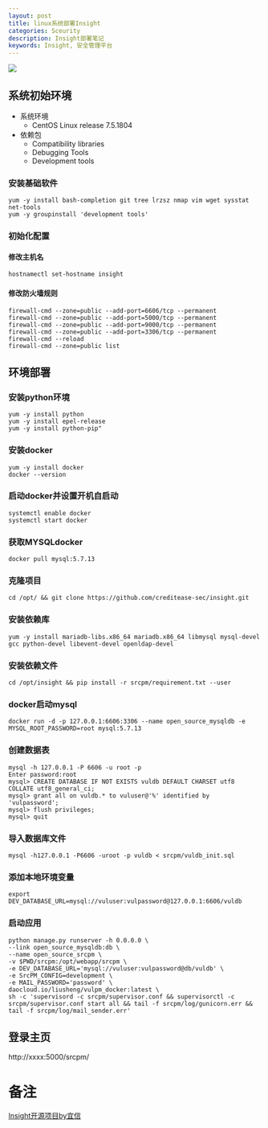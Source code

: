 ```yaml
---
layout: post
title: linux系统部署Insight
categories: Sceurity
description: Insight部署笔记
keywords: Insight, 安全管理平台
---
```





![](http://cdn.mingsec.com/安全管理体系.png)

## 系统初始环境

- 系统环境
    - CentOS Linux release 7.5.1804
- 依赖包
    - Compatibility libraries
    - Debugging Tools
    - Development tools
### 安装基础软件
```
yum -y install bash-completion git tree lrzsz nmap vim wget sysstat net-tools
yum -y groupinstall 'development tools'
```
### 初始化配置
#### 修改主机名
```
hostnamectl set-hostname insight
```
#### 修改防火墙规则
```
firewall-cmd --zone=public --add-port=6606/tcp --permanent
firewall-cmd --zone=public --add-port=5000/tcp --permanent
firewall-cmd --zone=public --add-port=9000/tcp --permanent
firewall-cmd --zone=public --add-port=3306/tcp --permanent
firewall-cmd --reload
firewall-cmd --zone=public list
```
## 环境部署
### 安装python环境
```
yum -y install python
yum -y install epel-release
yum -y install python-pip"
```
### 安装docker
```
yum -y install docker
docker --version
```
### 启动docker并设置开机自启动
```
systemctl enable docker
systemctl start docker
```
### 获取MYSQLdocker
```
docker pull mysql:5.7.13
```
### 克隆项目
```
cd /opt/ && git clone https://github.com/creditease-sec/insight.git
```
### 安装依赖库
```
yum -y install mariadb-libs.x86_64 mariadb.x86_64 libmysql mysql-devel gcc python-devel libevent-devel openldap-devel
```
### 安装依赖文件
```
cd /opt/insight && pip install -r srcpm/requirement.txt --user
```
### docker启动mysql
```
docker run -d -p 127.0.0.1:6606:3306 --name open_source_mysqldb -e MYSQL_ROOT_PASSWORD=root mysql:5.7.13
```
### 创建数据表
```
mysql -h 127.0.0.1 -P 6606 -u root -p
Enter password:root
mysql> CREATE DATABASE IF NOT EXISTS vuldb DEFAULT CHARSET utf8 COLLATE utf8_general_ci;
mysql> grant all on vuldb.* to vuluser@'%' identified by 'vulpassword';
mysql> flush privileges;
mysql> quit
```
### 导入数据库文件
```
mysql -h127.0.0.1 -P6606 -uroot -p vuldb < srcpm/vuldb_init.sql
```
### 添加本地环境变量
```
export DEV_DATABASE_URL=mysql://vuluser:vulpassword@127.0.0.1:6606/vuldb
```
### 启动应用
```
python manage.py runserver -h 0.0.0.0 \
--link open_source_mysqldb:db \
--name open_source_srcpm \
-v $PWD/srcpm:/opt/webapp/srcpm \
-e DEV_DATABASE_URL='mysql://vuluser:vulpassword@db/vuldb' \
-e SrcPM_CONFIG=development \
-e MAIL_PASSWORD='password' \
daocloud.io/liusheng/vulpm_docker:latest \
sh -c 'supervisord -c srcpm/supervisor.conf && supervisorctl -c srcpm/supervisor.conf start all && tail -f srcpm/log/gunicorn.err && tail -f srcpm/log/mail_sender.err'
```
## 登录主页
http://xxxx:5000/srcpm/

# 备注
[Insight开源项目by宜信](https://github.com/creditease-sec/insight "Insight开源项目by宜信")
